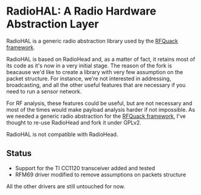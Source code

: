 # RadioHAL: A Radio Hardware Abstraction Layer

RadioHAL is a generic radio abstraction library used by the [RFQuack
framework](https://github.com/trendmicro/rfquack).

RadioHAL is based on RadioHead and, as a matter of fact, it retains most of its
code as it's now in a very initial stage. The reason of the fork is beacause
we'd like to create a library with very few assumption on the packet structure.
For instance, we're not interested in addressing, broadcasting, and all the
other useful features that are necessary if you need to run a sensor network.

For RF analysis, these features could be useful, but are not necessary and most
of the times would make payload analysis harder if not impossible. As we needed
a generic radio abstraction for the [RFQuack
framework](https://github.com/trendmicro/rfquack), I've thought to re-use
RadioHead and fork it under GPLv2.

RadioHAL is not compatible with RadioHead.

## Status
* Support for the TI CC1120 transceiver added and tested
* RFM69 driver modified to remove assumptions on packets structure

All the other drivers are still untouched for now.
